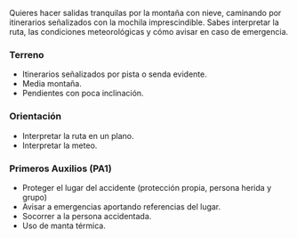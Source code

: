 Quieres hacer salidas tranquilas por la montaña con nieve, caminando por itinerarios señalizados con la mochila imprescindible. Sabes interpretar la ruta, las condiciones meteorológicas y cómo avisar en caso de emergencia.

### **Terreno**

- Itinerarios señalizados por pista o senda evidente.
- Media montaña.
- Pendientes con poca inclinación.

### **Orientación**

- Interpretar la ruta en un plano.
- Interpretar la meteo.

### **Primeros Auxilios (PA1)**

- Proteger el lugar del accidente (protección propia, persona herida y grupo)
- Avisar a emergencias aportando referencias del lugar.
- Socorrer a la persona accidentada.
- Uso de manta térmica.
